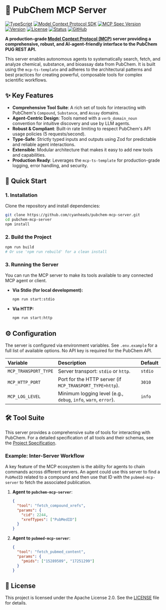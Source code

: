 # 🧪 PubChem MCP Server

[![TypeScript](https://img.shields.io/badge/TypeScript-^5.8.3-blue.svg)](https://www.typescriptlang.org/)
[![Model Context Protocol SDK](https://img.shields.io/badge/MCP%20SDK-^1.13.0-green.svg)](https://github.com/modelcontextprotocol/typescript-sdk)
[![MCP Spec Version](https://img.shields.io/badge/MCP%20Spec-2025--03--26-lightgrey.svg)](https://github.com/modelcontextprotocol/modelcontextprotocol/blob/main/docs/specification/2025-03-26/changelog.mdx)
[![Version](https://img.shields.io/badge/Version-1.0.0-blue.svg)](./CHANGELOG.md)
[![License](https://img.shields.io/badge/License-Apache%202.0-blue.svg)](https://opensource.org/licenses/Apache-2.0)
[![Status](https://img.shields.io/badge/Status-Stable-green.svg)](https://github.com/cyanheads/pubchem-mcp-server/issues)
[![GitHub](https://img.shields.io/github/stars/cyanheads/pubchem-mcp-server?style=social)](https://github.com/cyanheads/pubchem-mcp-server)

**A production-grade [Model Context Protocol (MCP)](https://modelcontextprotocol.io/) server providing a comprehensive, robust, and AI-agent-friendly interface to the PubChem PUG REST API.**

This server enables autonomous agents to systematically search, fetch, and analyze chemical, substance, and bioassay data from PubChem. It is built using the `mcp-ts-template` and adheres to the architectural patterns and best practices for creating powerful, composable tools for complex scientific workflows.

## ✨ Key Features

- **Comprehensive Tool Suite**: A rich set of tools for interacting with PubChem's `Compound`, `Substance`, and `Assay` domains.
- **Agent-Centric Design**: Tools named with a `verb_domain_noun` convention for intuitive discovery and use by LLM agents.
- **Robust & Compliant**: Built-in rate limiting to respect PubChem's API usage policies (5 requests/second).
- **Type-Safe**: Strictly typed inputs and outputs using Zod for predictable and reliable agent interactions.
- **Extensible**: Modular architecture that makes it easy to add new tools and capabilities.
- **Production Ready**: Leverages the `mcp-ts-template` for production-grade logging, error handling, and security.

## 🚀 Quick Start

### 1. Installation

Clone the repository and install dependencies:

```bash
git clone https://github.com/cyanheads/pubchem-mcp-server.git
cd pubchem-mcp-server
npm install
```

### 2. Build the Project

```bash
npm run build
# Or use 'npm run rebuild' for a clean install
```

### 3. Running the Server

You can run the MCP server to make its tools available to any connected MCP agent or client.

- **Via Stdio (for local development):**
  ```bash
  npm run start:stdio
  ```
- **Via HTTP:**
  ```bash
  npm run start:http
  ```

## ⚙️ Configuration

The server is configured via environment variables. See `.env.example` for a full list of available options. No API key is required for the PubChem API.

| Variable             | Description                                                      | Default     |
| :------------------- | :--------------------------------------------------------------- | :---------- |
| `MCP_TRANSPORT_TYPE` | Server transport: `stdio` or `http`.                             | `stdio`     |
| `MCP_HTTP_PORT`      | Port for the HTTP server (if `MCP_TRANSPORT_TYPE=http`).         | `3010`      |
| `MCP_LOG_LEVEL`      | Minimum logging level (e.g., `debug`, `info`, `warn`, `error`).  | `info`      |

## 🛠️ Tool Suite

This server provides a comprehensive suite of tools for interacting with PubChem. For a detailed specification of all tools and their schemas, see the [Project Specification](docs/project-spec.md).

### Example: Inter-Server Workflow

A key feature of the MCP ecosystem is the ability for agents to chain commands across different servers. An agent could use this server to find a `PubMedID` related to a compound and then use that ID with the `pubmed-mcp-server` to fetch the associated publication.

1.  **Agent to `pubchem-mcp-server`**:
    ```json
    {
      "tool": "fetch_compound_xrefs",
      "params": {
        "cid": 2244,
        "xrefTypes": ["PubMedID"]
      }
    }
    ```
2.  **Agent to `pubmed-mcp-server`**:
    ```json
    {
      "tool": "fetch_pubmed_content",
      "params": {
        "pmids": ["15289509", "17251299"]
      }
    }
    ```

## 📜 License

This project is licensed under the Apache License 2.0. See the [LICENSE](LICENSE) file for details.
